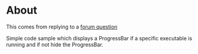 ﻿# About

This comes from replying to a [forum question](https://docs.microsoft.com/en-us/answers/questions/182900/progress-bar-based-on-exe-running-process-on-task.html)

Simple code sample which displays a ProgressBar if a specific executable is running and if not hide the ProgressBar.